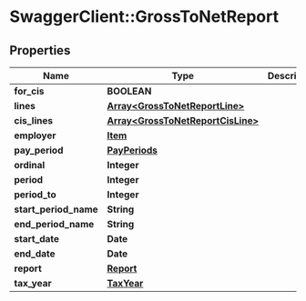 # SwaggerClient::GrossToNetReport

## Properties
Name | Type | Description | Notes
------------ | ------------- | ------------- | -------------
**for_cis** | **BOOLEAN** |  | [optional] 
**lines** | [**Array&lt;GrossToNetReportLine&gt;**](GrossToNetReportLine.md) |  | [optional] 
**cis_lines** | [**Array&lt;GrossToNetReportCisLine&gt;**](GrossToNetReportCisLine.md) |  | [optional] 
**employer** | [**Item**](Item.md) |  | [optional] 
**pay_period** | [**PayPeriods**](PayPeriods.md) |  | [optional] 
**ordinal** | **Integer** |  | [optional] 
**period** | **Integer** |  | [optional] 
**period_to** | **Integer** |  | [optional] 
**start_period_name** | **String** |  | [optional] 
**end_period_name** | **String** |  | [optional] 
**start_date** | **Date** |  | [optional] 
**end_date** | **Date** |  | [optional] 
**report** | [**Report**](Report.md) |  | [optional] 
**tax_year** | [**TaxYear**](TaxYear.md) |  | [optional] 


